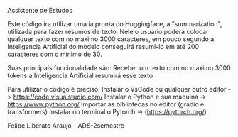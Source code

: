 Assistente de Estudos

Este código ira utilizar uma ia pronta do Huggingface, a "summarization", utilizada para fazer resumos de texto. Nele o usuario poderá colocar qualquer texto 
com no maximo 3000 caracteres, em pouco segundo a Inteligencia Artificial do modelo conseguirá resumi-lo em até 200 caracteres com o mínimo de 30.

Suas principais funcionalidade são: 
Receber um texto com no maximo 3000 tokens
a Inteligencia Artificial resumirá esse texto

Para utilizar o código é preciso:
Instalar o VsCode ou qualquer outro editor -> https://code.visualstudio.com/
Instalar o Python e sua maquina -> https://www.python.org/
Importar as bibliotecas no editor (gradio e transformers)
Instalar no terminal o Pytorch -> (https://pytorch.org/)

Felipe Liberato Araujo - ADS-2semestre
